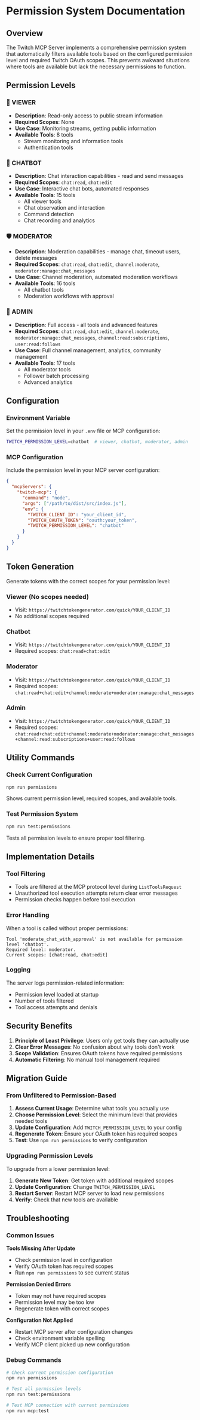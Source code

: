 # Permission System Documentation

## Overview

The Twitch MCP Server implements a comprehensive permission system that automatically filters available tools based on the configured permission level and required Twitch OAuth scopes. This prevents awkward situations where tools are available but lack the necessary permissions to function.

## Permission Levels

### 🎯 VIEWER
- **Description**: Read-only access to public stream information
- **Required Scopes**: None
- **Use Case**: Monitoring streams, getting public information
- **Available Tools**: 8 tools
  - Stream monitoring and information tools
  - Authentication tools

### 🤖 CHATBOT  
- **Description**: Chat interaction capabilities - read and send messages
- **Required Scopes**: `chat:read`, `chat:edit`
- **Use Case**: Interactive chat bots, automated responses
- **Available Tools**: 15 tools
  - All viewer tools
  - Chat observation and interaction
  - Command detection
  - Chat recording and analytics

### 🛡️ MODERATOR
- **Description**: Moderation capabilities - manage chat, timeout users, delete messages
- **Required Scopes**: `chat:read`, `chat:edit`, `channel:moderate`, `moderator:manage:chat_messages`
- **Use Case**: Channel moderation, automated moderation workflows
- **Available Tools**: 16 tools
  - All chatbot tools
  - Moderation workflows with approval

### 👑 ADMIN
- **Description**: Full access - all tools and advanced features
- **Required Scopes**: `chat:read`, `chat:edit`, `channel:moderate`, `moderator:manage:chat_messages`, `channel:read:subscriptions`, `user:read:follows`
- **Use Case**: Full channel management, analytics, community management
- **Available Tools**: 17 tools
  - All moderator tools
  - Follower batch processing
  - Advanced analytics

## Configuration

### Environment Variable
Set the permission level in your `.env` file or MCP configuration:

```bash
TWITCH_PERMISSION_LEVEL=chatbot  # viewer, chatbot, moderator, admin
```

### MCP Configuration
Include the permission level in your MCP server configuration:

```json
{
  "mcpServers": {
    "twitch-mcp": {
      "command": "node",
      "args": ["/path/to/dist/src/index.js"],
      "env": {
        "TWITCH_CLIENT_ID": "your_client_id",
        "TWITCH_OAUTH_TOKEN": "oauth:your_token",
        "TWITCH_PERMISSION_LEVEL": "chatbot"
      }
    }
  }
}
```

## Token Generation

Generate tokens with the correct scopes for your permission level:

### Viewer (No scopes needed)
- Visit: `https://twitchtokengenerator.com/quick/YOUR_CLIENT_ID`
- No additional scopes required

### Chatbot
- Visit: `https://twitchtokengenerator.com/quick/YOUR_CLIENT_ID`
- Required scopes: `chat:read+chat:edit`

### Moderator  
- Visit: `https://twitchtokengenerator.com/quick/YOUR_CLIENT_ID`
- Required scopes: `chat:read+chat:edit+channel:moderate+moderator:manage:chat_messages`

### Admin
- Visit: `https://twitchtokengenerator.com/quick/YOUR_CLIENT_ID`
- Required scopes: `chat:read+chat:edit+channel:moderate+moderator:manage:chat_messages+channel:read:subscriptions+user:read:follows`

## Utility Commands

### Check Current Configuration
```bash
npm run permissions
```
Shows current permission level, required scopes, and available tools.

### Test Permission System
```bash
npm run test:permissions
```
Tests all permission levels to ensure proper tool filtering.

## Implementation Details

### Tool Filtering
- Tools are filtered at the MCP protocol level during `ListToolsRequest`
- Unauthorized tool execution attempts return clear error messages
- Permission checks happen before tool execution

### Error Handling
When a tool is called without proper permissions:
```
Tool 'moderate_chat_with_approval' is not available for permission level 'chatbot'. 
Required level: moderator. 
Current scopes: [chat:read, chat:edit]
```

### Logging
The server logs permission-related information:
- Permission level loaded at startup
- Number of tools filtered
- Tool access attempts and denials

## Security Benefits

1. **Principle of Least Privilege**: Users only get tools they can actually use
2. **Clear Error Messages**: No confusion about why tools don't work
3. **Scope Validation**: Ensures OAuth tokens have required permissions
4. **Automatic Filtering**: No manual tool management required

## Migration Guide

### From Unfiltered to Permission-Based

1. **Assess Current Usage**: Determine what tools you actually use
2. **Choose Permission Level**: Select the minimum level that provides needed tools
3. **Update Configuration**: Add `TWITCH_PERMISSION_LEVEL` to your config
4. **Regenerate Token**: Ensure your OAuth token has required scopes
5. **Test**: Use `npm run permissions` to verify configuration

### Upgrading Permission Levels

To upgrade from a lower permission level:

1. **Generate New Token**: Get token with additional required scopes
2. **Update Configuration**: Change `TWITCH_PERMISSION_LEVEL`
3. **Restart Server**: Restart MCP server to load new permissions
4. **Verify**: Check that new tools are available

## Troubleshooting

### Common Issues

**Tools Missing After Update**
- Check permission level in configuration
- Verify OAuth token has required scopes
- Run `npm run permissions` to see current status

**Permission Denied Errors**
- Token may not have required scopes
- Permission level may be too low
- Regenerate token with correct scopes

**Configuration Not Applied**
- Restart MCP server after configuration changes
- Check environment variable spelling
- Verify MCP client picked up new configuration

### Debug Commands

```bash
# Check current permission configuration
npm run permissions

# Test all permission levels
npm run test:permissions

# Test MCP connection with current permissions
npm run mcp:test
```